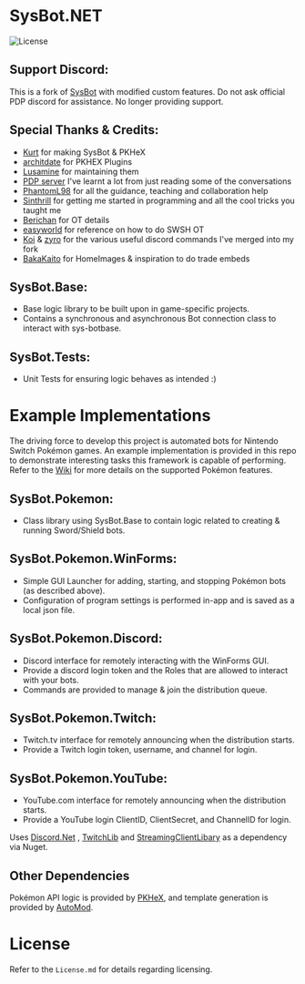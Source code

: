 # SysBot.NET
![License](https://img.shields.io/badge/License-AGPLv3-blue.svg)

## Support Discord:

This is a fork of [SysBot](https://github.com/kwsch/SysBot.NET) with modified custom features. Do not ask official PDP discord for assistance.
No longer providing support.

## Special Thanks & Credits:

- [Kurt](https://github.com/kwsch/SysBot.NET) for making SysBot & PKHeX
- [architdate](https://github.com/architdate/PKHeX-Plugins) for PKHEX Plugins
- [Lusamine](https://github.com/Lusamine/SysBot.NET) for maintaining them
- [PDP server](https://discord.gg/tDMvSRv) I've learnt a lot from just reading some of the conversations
- [PhantomL98](https://github.com/PhantomL98/SysBot.NET) for all the guidance, teaching and collaboration help
- [Sinthrill](https://github.com/Sinthrill/SysSwapBot.NET) for getting me started in programming and all the cool tricks you taught me
- [Berichan](https://github.com/Sinthrill/SysSwapBot.NET) for OT details
- [easyworld](https://github.com/easyworld/SysBot.NET) for reference on how to do SWSH OT
- [Koi](https://github.com/Koi-3088/ForkBot.NET) & [zyro](https://github.com/zyro670/NotForkBot.NET) for the various useful discord commands I've merged into my fork
- [BakaKaito](https://github.com/BakaKaito/MergeBot.NET) for HomeImages & inspiration to do trade embeds

## SysBot.Base:
- Base logic library to be built upon in game-specific projects.
- Contains a synchronous and asynchronous Bot connection class to interact with sys-botbase.

## SysBot.Tests:
- Unit Tests for ensuring logic behaves as intended :)

# Example Implementations

The driving force to develop this project is automated bots for Nintendo Switch Pokémon games. An example implementation is provided in this repo to demonstrate interesting tasks this framework is capable of performing. Refer to the [Wiki](https://github.com/kwsch/SysBot.NET/wiki) for more details on the supported Pokémon features.

## SysBot.Pokemon:
- Class library using SysBot.Base to contain logic related to creating & running Sword/Shield bots.

## SysBot.Pokemon.WinForms:
- Simple GUI Launcher for adding, starting, and stopping Pokémon bots (as described above).
- Configuration of program settings is performed in-app and is saved as a local json file.

## SysBot.Pokemon.Discord:
- Discord interface for remotely interacting with the WinForms GUI.
- Provide a discord login token and the Roles that are allowed to interact with your bots.
- Commands are provided to manage & join the distribution queue.

## SysBot.Pokemon.Twitch:
- Twitch.tv interface for remotely announcing when the distribution starts.
- Provide a Twitch login token, username, and channel for login.

## SysBot.Pokemon.YouTube:
- YouTube.com interface for remotely announcing when the distribution starts.
- Provide a YouTube login ClientID, ClientSecret, and ChannelID for login.

Uses [Discord.Net](https://github.com/discord-net/Discord.Net) , [TwitchLib](https://github.com/TwitchLib/TwitchLib) and [StreamingClientLibary](https://github.com/SaviorXTanren/StreamingClientLibrary) as a dependency via Nuget.

## Other Dependencies
Pokémon API logic is provided by [PKHeX](https://github.com/kwsch/PKHeX/), and template generation is provided by [AutoMod](https://github.com/architdate/PKHeX-Plugins/).

# License
Refer to the `License.md` for details regarding licensing.
